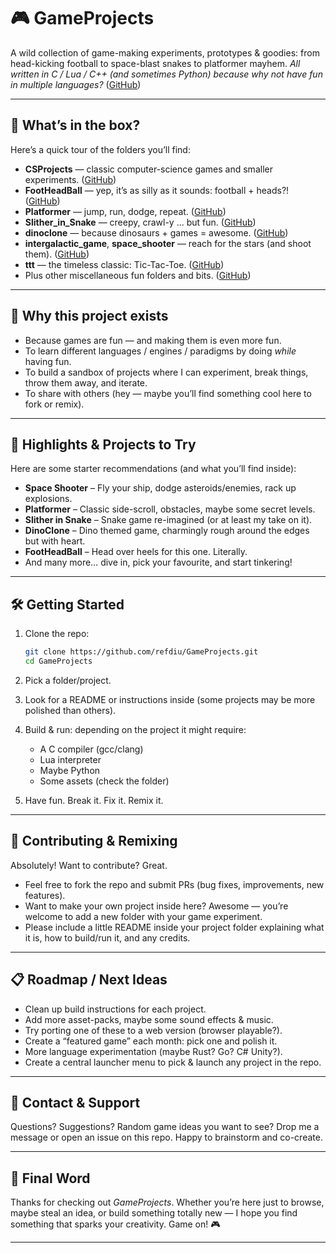 # 🎮 GameProjects

A wild collection of game-making experiments, prototypes & goodies: from head-kicking football to space-blast snakes to platformer mayhem.
*All written in C / Lua / C++ (and sometimes Python) because why not have fun in multiple languages?*
([GitHub][1])

---

## 🚀 What’s in the box?

Here’s a quick tour of the folders you’ll find:

* **CSProjects** — classic computer-science games and smaller experiments. ([GitHub][1])
* **FootHeadBall** — yep, it’s as silly as it sounds: football + heads?! ([GitHub][1])
* **Platformer** — jump, run, dodge, repeat. ([GitHub][1])
* **Slither_in_Snake** — creepy, crawl-y … but fun. ([GitHub][1])
* **dinoclone** — because dinosaurs + games = awesome. ([GitHub][1])
* **intergalactic_game**, **space_shooter** — reach for the stars (and shoot them). ([GitHub][1])
* **ttt** — the timeless classic: Tic-Tac-Toe. ([GitHub][1])
* Plus other miscellaneous fun folders and bits. ([GitHub][1])

---

## 🧠 Why this project exists

* Because games are fun — and making them is even more fun.
* To learn different languages / engines / paradigms by doing *while* having fun.
* To build a sandbox of projects where I can experiment, break things, throw them away, and iterate.
* To share with others (hey — maybe you’ll find something cool here to fork or remix).

---

## 🎯 Highlights & Projects to Try

Here are some starter recommendations (and what you’ll find inside):

* **Space Shooter** – Fly your ship, dodge asteroids/enemies, rack up explosions.
* **Platformer** – Classic side-scroll, obstacles, maybe some secret levels.
* **Slither in Snake** – Snake game re-imagined (or at least my take on it).
* **DinoClone** – Dino themed game, charmingly rough around the edges but with heart.
* **FootHeadBall** – Head over heels for this one. Literally.
* And many more… dive in, pick your favourite, and start tinkering!

---

## 🛠️ Getting Started

1. Clone the repo:

   ```bash
   git clone https://github.com/refdiu/GameProjects.git  
   cd GameProjects  
   ```
2. Pick a folder/project.
3. Look for a README or instructions inside (some projects may be more polished than others).
4. Build & run: depending on the project it might require:

   * A C compiler (gcc/clang)
   * Lua interpreter
   * Maybe Python
   * Some assets (check the folder)
5. Have fun. Break it. Fix it. Remix it.

---

## 🤝 Contributing & Remixing

Absolutely! Want to contribute? Great.

* Feel free to fork the repo and submit PRs (bug fixes, improvements, new features).
* Want to make your own project inside here? Awesome — you’re welcome to add a new folder with your game experiment.
* Please include a little README inside your project folder explaining what it is, how to build/run it, and any credits.

---

## 📋 Roadmap / Next Ideas

* Clean up build instructions for each project.
* Add more asset-packs, maybe some sound effects & music.
* Try porting one of these to a web version (browser playable?).
* Create a “featured game” each month: pick one and polish it.
* More language experimentation (maybe Rust? Go? C# Unity?).
* Create a central launcher menu to pick & launch any project in the repo.

---

## 🙋 Contact & Support

Questions? Suggestions? Random game ideas you want to see?
Drop me a message or open an issue on this repo.
Happy to brainstorm and co-create.

---

## 🎉 Final Word

Thanks for checking out *GameProjects*. Whether you’re here just to browse, maybe steal an idea, or build something totally new — I hope you find something that sparks your creativity.
Game on! 🎮

---

[1]: https://github.com/refdiu/GameProjects/tree/main "GitHub - refdiu/GameProjects"
